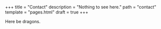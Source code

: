 +++
title = "Contact"
description = "Nothing to see here."
path = "contact"
template = "pages.html"
draft = true 
+++

Here be dragons.